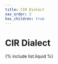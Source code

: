 ```yaml
---
title: CIR Dialect
nav_order: 3
has_children: true
---
```


# CIR Dialect

{% include list.liquid %}
